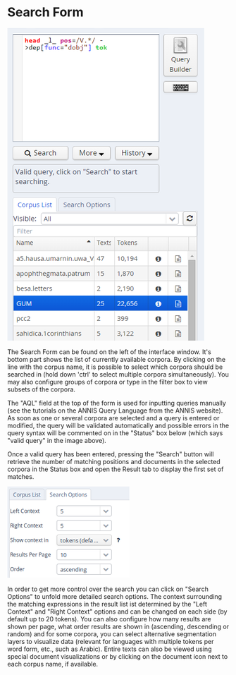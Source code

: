 # Search Form

![ANNIS search form](searchform.png)

The Search Form can be found on the left of the interface window. It\'s
bottom part shows the list of currently available corpora. By clicking
on the line with the corpus name, it is possible to select which corpora
should be searched in (hold down \'ctrl\' to select multiple corpora
simultaneously). You may also configure groups of corpora or type in the
filter box to view subsets of the corpora.

The "AQL" field at the top of the form is used for inputting queries
manually (see the tutorials on the ANNIS Query Language from the ANNIS
website). As soon as one or several corpora are selected and a query is
entered or modified, the query will be validated automatically and
possible errors in the query syntax will be commented on in the
"Status" box below (which says "valid query" in the image above).

Once a valid query has been entered, pressing the \"Search\" button will
retrieve the number of matching positions and documents in the selected
corpora in the Status box and open the Result tab to display the first
set of matches.

![ANNIS search options](searchoptions.png)

In order to get more control over the search you can click on \"Search
Options\" to unfold more detailed search options. The context
surrounding the matching expressions in the result list ist determined
by the \"Left Context\" and \"Right Context\" options and can be changed
on each side (by default up to 20 tokens). You can also configure how
many results are shown per page, what order results are shown in
(ascending, descending or random) and for some corpora, you can select
alternative segmentation layers to visualize data (relevant for
languages with multiple tokens per word form, etc., such as Arabic).
Entire texts can also be viewed using special document visualizations or
by clicking on the document icon next to each corpus name, if available.